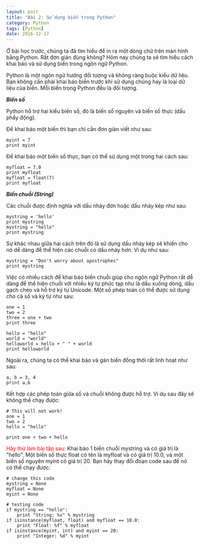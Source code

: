 ```yaml
---
layout: post
title: "Bài 2: Sử dụng biến trong Python"
category: Python
tags: [Python]
date: 2016-12-17
---
```


Ở bài học trước, chúng ta đã tìm hiểu để in ra một dòng chữ trên màn hình bằng Python. Rất đơn giản đúng không? Hôm nay chúng ta sẽ tìm hiểu cách khai báo và sử dụng biến trong ngôn ngữ Python.

Python là một ngôn ngữ hướng đối tượng và không ràng buộc kiểu dữ liệu. Bạn không cần phải khai báo biến trước khi sử dụng chúng hay là loại dữ liệu của biến. Mỗi biến trong Python đều là đối tượng.

***Biến số***

Python hỗ trợ hai kiểu biến số, đó là biến số nguyên và biến số thực (dấu phẩy động).

Để khai báo một biến thì bạn chỉ cần đơn giản viết như sau:

```
myint = 7
print myint

```

Để khai báo một biến số thực, bạn có thể sử dụng một trong hai cách sau:

```
myfloat = 7.0
print myfloat
myfloat = float(7)
print myfloat

```

***Biến chuỗi (String)***

Các chuỗi được định nghĩa với dấu nháy đơn hoặc dấu nháy kép như sau:

```
mystring = 'hello'
print mystring
mystring = "hello"
print mystring

```

Sự khác nhau giữa hai cách trên đó là sử dụng dấu nháy kép sẽ khiến cho nó dễ dàng để thể hiện các chuỗi có dấu nháy hơn. Ví dụ như sau:

```
mystring = "Don't worry about apostrophes"
print mystring

```

Việc có nhiều cách để khai báo biến chuỗi giúp cho ngôn ngữ Python rất dễ dàng để thể hiện chuỗi với nhiều ký tự phức tạp như là dấu xuống dòng, dấu gạch chéo và hỗ trợ ký tự Unicode.
Một số phép toán có thể được sử dụng cho cả số và ký tự như sau:

```
one = 1
two = 2
three = one + two
print three

hello = "hello"
world = "world"
helloworld = hello + " " + world
print helloworld

```

Ngoài ra, chúng ta có thể khai báo và gán biến đồng thời rất linh hoạt như sau:

```
a, b = 3, 4
print a,b

```

Kết hợp các phép toán giữa số và chuỗi không được hỗ trợ. Ví dụ sau đây sẽ không thể chạy được:

```
# This will not work!
one = 1
two = 2
hello = "hello"

print one + two + hello

```

<span style="color: #ff0000;">Hãy thử làm bài tập sau:</span>
Khai báo 1 biến chuỗi mystring và có giá trị là "hello". Một biến số thực float có tên là myfloat và có giá trị 10.0, và một biến số nguyên myint có giá trị 20.
Bạn hãy thay đổi đoạn code sau để nó có thể chạy được:

```
# change this code
mystring = None
myfloat = None
myint = None

# testing code
if mystring == "hello":
    print "String: %s" % mystring
if isinstance(myfloat, float) and myfloat == 10.0:
    print "Float: %f" % myfloat
if isinstance(myint, int) and myint == 20:
    print "Integer: %d" % myint

```

